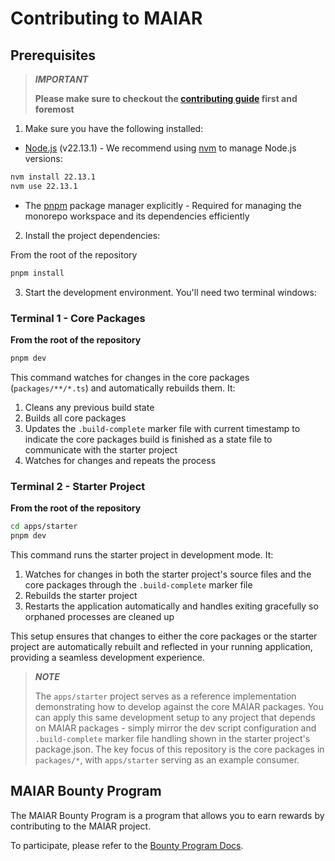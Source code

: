 # Contributing to MAIAR

## Prerequisites

> **_IMPORTANT_**
>
> **Please make sure to checkout the [contributing guide](https://github.com/UraniumCorporation/maiar-ai/blob/main/.github/CONTRIBUTING.md) first and foremost**

1. Make sure you have the following installed:

- [Node.js](https://nodejs.org/) (v22.13.1) - We recommend using [nvm](https://github.com/nvm-sh/nvm#installing-and-updating) to manage Node.js versions:

```bash
nvm install 22.13.1
nvm use 22.13.1
```

- The [pnpm](https://pnpm.io/) package manager explicitly - Required for managing the monorepo workspace and its dependencies efficiently

2. Install the project dependencies:

From the root of the repository

```bash
pnpm install
```

3. Start the development environment. You'll need two terminal windows:

### Terminal 1 - Core Packages

**From the root of the repository**

```bash
pnpm dev
```

This command watches for changes in the core packages (`packages/**/*.ts`) and automatically rebuilds them. It:

1. Cleans any previous build state
2. Builds all core packages
3. Updates the `.build-complete` marker file with current timestamp to indicate the core packages build is finished as a state file to communicate with the starter project
4. Watches for changes and repeats the process

### Terminal 2 - Starter Project

**From the root of the repository**

```bash
cd apps/starter
pnpm dev
```

This command runs the starter project in development mode. It:

1. Watches for changes in both the starter project's source files and the core packages through the `.build-complete` marker file
2. Rebuilds the starter project
3. Restarts the application automatically and handles exiting gracefully so orphaned processes are cleaned up

This setup ensures that changes to either the core packages or the starter project are automatically rebuilt and reflected in your running application, providing a seamless development experience.

> **_NOTE_**
>
> The `apps/starter` project serves as a reference implementation demonstrating how to develop against the core MAIAR packages. You can apply this same development setup to any project that depends on MAIAR packages - simply mirror the dev script configuration and `.build-complete` marker file handling shown in the starter project's package.json. The key focus of this repository is the core packages in `packages/*`, with `apps/starter` serving as an example consumer.

## MAIAR Bounty Program

The MAIAR Bounty Program is a program that allows you to earn rewards by contributing to the MAIAR project.

To participate, please refer to the [Bounty Program Docs](./bounty-program.md).
